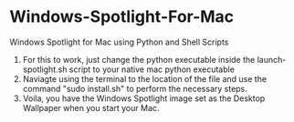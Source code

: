 # Windows-Spotlight-For-Mac
Windows Spotlight for Mac using Python and Shell Scripts

1. For this to work, just change the python executable inside the launch-spotlight.sh script to your native mac python executable
2. Naviagte using the terminal to the location of the file and use the command "sudo install.sh" to perform the necessary steps.
3. Voila, you have the Windows Spotlight image set as the Desktop Wallpaper when you start your Mac.
